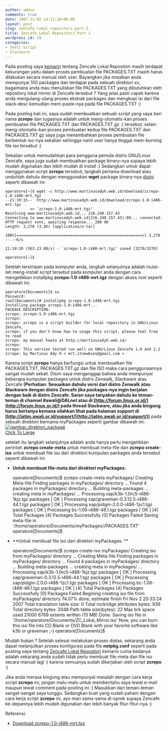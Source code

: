 ```yaml
---
author: admin
comments: true
date: 2007-11-02 14:11:16+00:00
layout: post
slug: zencafe-lokal-repositori-part-2
title: Zencafe Lokal Repositori Part 2
wordpress_id: 19
categories:
- Shell Script
- Slackware
---
```


Pada posting saya [kemarin](http://martinusadyh.web.id/2007/10/11/zencafe-lokal-repositori/) tentang Zencafe Lokal Repositori masih terdapat kekurangan yaitu dalam proses pembuatan file PACKAGES.TXT masih harus dilakukan secara manual oleh user. Bayangkan jika misalkan anda mempunyai 100 packages dan terdapat pada sebuah direktori xx, bagaimana anda mau menuliskan file PACKAGES.TXT yang dibutuhkan oleh repository lokal mirror di Zencafe tersebut ? Yang jelas pasti capek karena anda mengulang-ulang proses ekstrak packages dan mengkopi isi dari file slack-desc kemudian mem-paste-nya pada file PACKAGES.TXT :)

Pada posting kali ini, saya sudah membuatkan sebuah script yang saya beri nama **zcrepo** dan tugasnya adalah untuk meng-otomatis-kan proses pembuatan file PACKAGES.TXT dan PACKAGES.TXT.gz :) tersebut, selain meng-otomatis-kan proses pembuatan kedua file PACKAGES.TXT dan PACKAGES.TXT.gz saya juga menambahkan proses pembuatan file berbentuk iso-nya sekalian sehingga nanti user hanya tinggal mem-burning file iso tersebut :)

<!-- more -->
Sekalian untuk memudahkan para pengguna pemula distro GNU/Linux Zencafe, saya juga sudah membuatkan package binary-nya supaya lebih mudah digunakan dan lebih mudah di install :) Sedangkan untuk dapat menggunakan script **zcrepo** tersebut, langkah pertama download atau unduhlah dahulu dengan menggunakan **wget** package binary-nya [disini](http://www.martinusadyh.web.id/download/zcrepo-1.0-i486-mrt.tgz) seperti dibawah ini:

    
    
    operatore[~]$ wget -c http://www.martinusadyh.web.id/download/zcrepo-1.0-i486-mrt.tgz
    --21:19:15--  http://www.martinusadyh.web.id/download/zcrepo-1.0-i486-mrt.tgz
               => `zcrepo-1.0-i486-mrt.tgz'
    Resolving www.martinusadyh.web.id... 216.240.157.43
    Connecting to www.martinusadyh.web.id|216.240.157.43|:80... connected.
    HTTP request sent, awaiting response... 200 OK
    Length: 3,270 (3.2K) [application/x-tar]
    
    100%[========================================================>] 3,270         --.--K/s
    
    21:19:20 (363.23 KB/s) - `zcrepo-1.0-i486-mrt.tgz' saved [3270/3270]
    
    operatore[~]$
    



Setelah tersimpan pada komputer anda, langkah selanjutnya adalah mulai-lah meng-install script tersebut pada komputer anda dengan cara mengetikkan installpkg **zcrepo-1.0-i486-mrt.tgz** dengan akses root seperti dibawah ini:

    
    
    operatore[Documents]$ su
    Password:
    root[Documents]# installpkg zcrepo-1.0-i486-mrt.tgz
    Installing package zcrepo-1.0-i486-mrt...
    PACKAGE DESCRIPTION:
    zcrepo: zcrepo-1.0-i486-mrt.tgz
    zcrepo:
    zcrepo: zcrepo is a script builder for local repository in GNU/Linux Zencafe,
    zcrepo: if you don't know how to usage this script, please feel free to read
    zcrepo: my manual howto at http://martinusadyh.web.id/
    zcrepo:
    zcrepo: This version tested run well on GNU/Linux Zencafe 1.0 and 1.2
    zcrepo: by Martinus Ady H < mrt.itnewbies@gmail.com >
    



Karena script **zcrepo** hanya berfungsi untuk membuatkan file PACKAGES.TXT, PACKAGES.TXT.gz dan file ISO maka cara penggunaannya sangat mudah sekali. Disini saya menganggap bahwa anda mempunyai beberapa kumpulan packages untuk distro Zenwalk, Slackware atau Zencafe **(Perhatian: Sesuaikan dahulu versi dari distro Zenwalk atau Slackware dengan distro Zencafe jika packages-nya ingin berjalan dengan baik di distro Zencafe. Saran saya tanyakan dahulu ke teman-teman di channel #awali@DALnet atau di [http://forum.linux.or.id/](http://forum.linux.or.id/) pada thread Slackware, atau jika anda bingung harus bertanya kemana silahkan lihat pada halaman support di [http://jatim.awali.or.id/support/](http://jatim.awali.or.id/support/))** pada sebuah direktori bernama myPackages seperti gambar dibawah ini:
[![gambar_direktori_package](http://farm3.static.flickr.com/2382/1826501397_636a7204bb_m.jpg)  
Click To Large](http://www.flickr.com/photos/10243554@N02/1826501397/)

setelah itu langkah selanjutnya adalah anda hanya perlu mengetikkan perintah **zcrepo create-meta** untuk membuat meta-file dan **zcrepo create-iso** untuk membuat file iso dari direktori kumpulan packages anda tersebut seperti dibawah ini:




  * **Untuk membuat file-meta dari direktori myPackages:**

    
    
    operatore[Documents]$ zcrepo create-meta myPackages/
    Creating Meta-file
    Finding packages in myPackages/ directory ...
    Found 4 packages in myPackages/ directory ...
    Building meta-packages ...
    creating meta in myPackages/ ...
    Processing xap/k3b-1.0rc5-i486-1kjz.tgz packages                        [ OK ]
    Processing xap/graveman-0.3.12.5-i486-44.1.tgz packages                 [ OK ]
    Processing xap/pidgin-2.0.0-i486-1zc1.tgz packages                      [ OK ]
    Processing bc-1.06-i486-46.1.tgz packages                       [ OK ]
    [4] Total Packages      [4] Packages Successfully       [0] Packages Failed
    Saving meta-file in '/home/operatore/Documents/myPackages//PACKAGES.TXT'
    operatore[Documents]$
    





  * **Untuk membuat file iso dari direktori myPackages: **

    
    
    operatore[Documents]$ zcrepo create-iso myPackages/
    Creating iso from myPackages/ directory ...
    Creating Meta-file
    Finding packages in myPackages/ directory ...
    Found 4 packages in myPackages/ directory ...
    Building meta-packages ...
    creating meta in myPackages/ ...
    Processing xap/k3b-1.0rc5-i486-1kjz.tgz packages                        [ OK ]
    Processing xap/graveman-0.3.12.5-i486-44.1.tgz packages                 [ OK ]
    Processing xap/pidgin-2.0.0-i486-1zc1.tgz packages                      [ OK ]
    Processing bc-1.06-i486-46.1.tgz packages                       [ OK ]
    [4] Total Packages      [4] Packages Successfully       [0] Packages Failed
    Begining creating iso file from myPackages/ directory
     74.07% done, estimate finish Fri Nov  2 20:33:24 2007
    Total translation table size: 0
    Total rockridge attributes bytes: 939
    Total directory bytes: 2048
    Path table size(bytes): 22
    Max brk space used 21000
    6769 extents written (13 MB)
    Done.
    Saving iso file in '/home/operatore/Documents/ZC_Lokal_Mirror.iso'
    Now, you can burn this iso file into CD Blank or DVD Blank with
    your favorite software like k3b or graveman ;-)
    operatore[Documents]$
    





Mudah bukan ? Setelah selesai melakukan proses diatas, sekarang anda dapat melanjutkan proses konfigurasi pada file **netpkg.conf** seperti pada posting saya tentang [Zencafe Lokal Repositori](http://martinusadyh.web.id/2007/10/11/zencafe-lokal-repositori/) kemarin cuma bedanya adalah sekarang anda sudah tidak perlu membuat file-meta dan file iso secara manual lagi :) karena semuanya sudah dikerjakan oleh script **zcrepo** :)

Jika anda merasa bingung atau mempunyai masalah dengan cara kerja script **zcrepo** ini, jangan malu-malu untuk memberitahu saya lewat e-mail maupun lewat comment pada posting ini :) Masukkan dari teman-teman sangat-sangat saya tunggu. Sedangkan buat yang sudah paham dengan cara kerja script **zcrepo** ini, ayo mari sama-sama di-oprek supaya Zencafe ke-depannya lebih mudah digunakan dan lebih banyak fitur-fitur-nya :)

Referensi:
- [Download zcrepo-1.0-i486-mrt.tgz](http://www.martinusadyh.web.id/download/zcrepo-1.0-i486-mrt.tgz)
